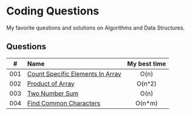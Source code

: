 # Coding Questions

My favorite questions and solutions on Algorithms and Data Structures.

## Questions

| #   | Name                                    | My best time |
|:---:|:----------------------------------------|:------------:|
| 001 | [Count Specific Elements In Array][001] | O(n)         |
| 002 | [Product of Array][002]                 | O(n^2)       |
| 003 | [Two Number Sum][003]                   | O(n)         |
| 004 | [Find Common Characters][004]           | O(n*m)       |

[001]: questions/001-CountSpecificElementsInArray.md

[002]: questions/002-ProductOfArray.md

[003]: questions/003-TwoNumberSum.md

[004]: questions/004-FindCommonCharacters.md